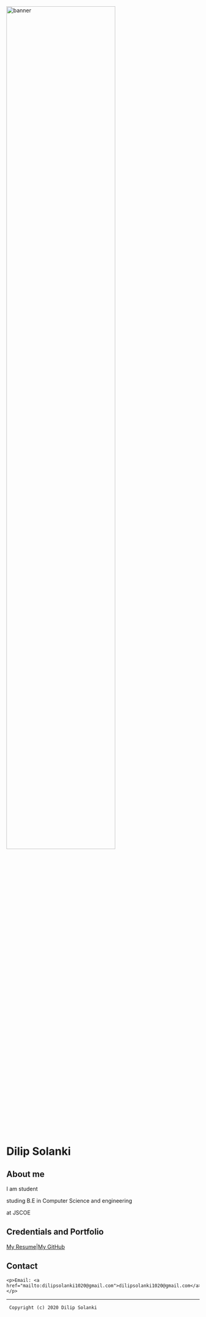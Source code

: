 <!doctype html>

<!-- this is a comment for human! -->

<html lang="en">

  <header>
  <link rel="faviconlcon" href="favicon.ico" type="image/x-icon">
  <link rel="shortcut" href="favicon.ico" type="image/x-icom">
<title> Dilip Solanki's Portfolio</title>
<link rel="stylesheet" href="css/master.css">
<meta name="viewport" content="widht-device-widht, initial-scale-1, shrink-to-fit-no">
<meta name="name" content="Dilip Solanki's Portel">
<meta name="robots" content="noindex, nofollow">
  </header>

  <body>
    <img src="images/banner.jpg" width="75%" alt="banner">
    <h1>Dilip Solanki</h1>
      <h2>About me</h2>
      <p>I am student </p>
      <p>studing B.E in Computer Science and engineering</p>
      <p> at JSCOE</p>
      <h2>Credentials and Portfolio</h2>
      <p><a href="resume.html">My Resume</a>|<a href="https://github.com/dilipsolanki1020">My GitHub</a></p>
    <h2>Contact</h2>

    <p>Email: <a href="mailto:dilipsolanki1020@gmail.com">dilipsolanki1020@gmail.com</a></p>
  </body>

  <footer>
<hr>
<code> Copyright (c) 2020 Dilip Solanki</code>
  </footer>

</html>
